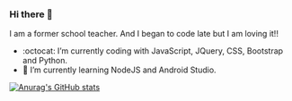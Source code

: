 ### Hi there 👋

I am a former school teacher. And I began to code late but I am loving it!!

- :octocat: I’m currently coding with JavaScript, JQuery, CSS, Bootstrap and Python.
- 🌱 I’m currently learning NodeJS and Android Studio.

[![Anurag's GitHub stats](https://github-readme-stats.vercel.app/api?username=Jompa14&count_private=true&theme=gotham)](https://github.com/anuraghazra/github-readme-stats)


